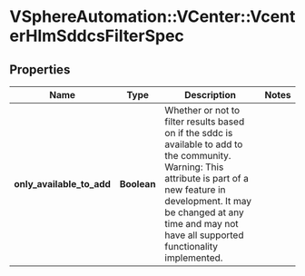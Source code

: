# VSphereAutomation::VCenter::VcenterHlmSddcsFilterSpec

## Properties
Name | Type | Description | Notes
------------ | ------------- | ------------- | -------------
**only_available_to_add** | **Boolean** | Whether or not to filter results based on if the sddc is available to add to the community. Warning: This attribute is part of a new feature in development. It may be changed at any time and may not have all supported functionality implemented. | 


